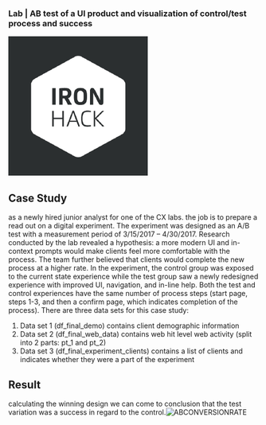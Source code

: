 ### Lab | AB test of a UI product and visualization of control/test process and success
![ironhack](https://github.com/lado007/ironjohn/blob/main/AB%20testing/visualization/4854004.png)
##  Case Study 
as a newly hired junior analyst for one of the CX labs. the job is to prepare a read out on a digital experiment. The experiment was designed as an A/B test with a measurement period of 3/15/2017 – 4/30/2017. Research conducted by the lab revealed a hypothesis: a more modern UI and in-context prompts would make clients feel more comfortable with the process. The team further believed that clients would complete the new process at a higher rate. In the experiment, the control group was exposed to the current state experience while the test group saw a newly redesigned experience with improved UI, navigation, and in-line help. Both the test and control experiences have the same number of process steps (start page, steps 1-3, and then a confirm page, which indicates completion of the process). 
There are three data sets for this case study: 
1) Data set 1 (df_final_demo) contains client demographic information 
2) Data set 2 (df_final_web_data) contains web hit level web activity (split into 2 parts: pt_1 and pt_2) 
3) Data set 3 (df_final_experiment_clients) contains a list of clients and indicates whether they were a part of the experiment 


## Result 
calculating the winning design we can come to conclusion that the test variation was a success in regard to the control.![ABCONVERSIONRATE](https://user-images.githubusercontent.com/103430199/166903817-e83c42d2-b83c-4f93-8fc0-1f3352c5b008.png)

